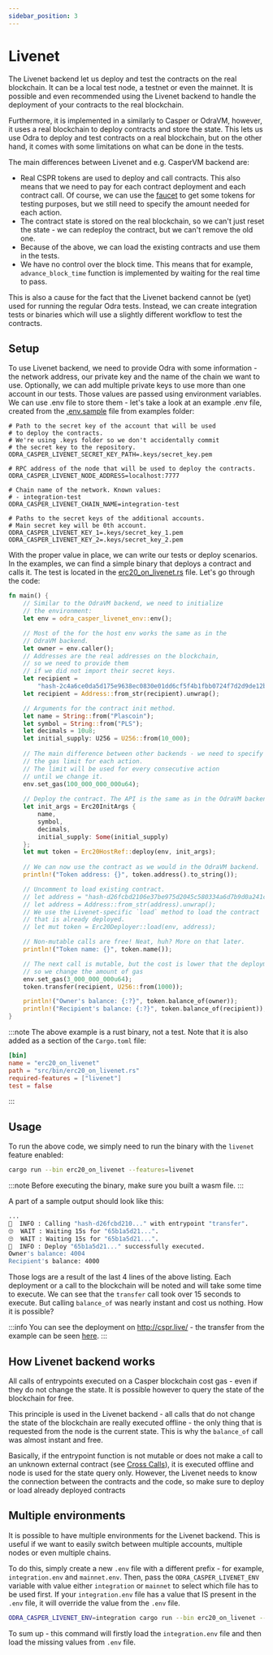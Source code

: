 ```yaml
---
sidebar_position: 3
---
```


# Livenet

The Livenet backend let us deploy and test the contracts on the real blockchain. It can be a local
test node, a testnet or even the mainnet. It is possible and even recommended using the Livenet backend
to handle the deployment of your contracts to the real blockchain.

Furthermore, it is implemented in a similarly to Casper or OdraVM,
however, it uses a real blockchain to deploy contracts and store the state.
This lets us use Odra to deploy and test contracts on a real blockchain, but
on the other hand, it comes with some limitations on what can be done in the tests.

The main differences between Livenet and e.g. CasperVM backend are:
- Real CSPR tokens are used to deploy and call contracts. This also means that we need to
pay for each contract deployment and each contract call. Of course, we can use the [faucet](https://testnet.cspr.live/tools/faucet)
to get some tokens for testing purposes, but we still need to specify the amount needed
for each action.
- The contract state is stored on the real blockchain, so we can't just reset the state - 
we can redeploy the contract, but we can't remove the old one.
- Because of the above, we can load the existing contracts and use them in the tests.
- We have no control over the block time. This means that for example, `advance_block_time` function
is implemented by waiting for the real time to pass.

This is also a cause for the fact that the Livenet backend cannot be (yet) used for running
the regular Odra tests. Instead, we can create integration tests or binaries which will
use a slightly different workflow to test the contracts.

## Setup

To use Livenet backend, we need to provide Odra with some information - the network address, our private
key and the name of the chain we want to use. Optionally, we can add multiple private keys to use
more than one account in our tests. Those values are passed using environment variables. We can use .env
file to store them - let's take a look at an example .env file, created from the [.env.sample] file from
examples folder:

```env
# Path to the secret key of the account that will be used
# to deploy the contracts.
# We're using .keys folder so we don't accidentally commit
# the secret key to the repository.
ODRA_CASPER_LIVENET_SECRET_KEY_PATH=.keys/secret_key.pem

# RPC address of the node that will be used to deploy the contracts.
ODRA_CASPER_LIVENET_NODE_ADDRESS=localhost:7777

# Chain name of the network. Known values:
# - integration-test
ODRA_CASPER_LIVENET_CHAIN_NAME=integration-test

# Paths to the secret keys of the additional accounts.
# Main secret key will be 0th account.
ODRA_CASPER_LIVENET_KEY_1=.keys/secret_key_1.pem
ODRA_CASPER_LIVENET_KEY_2=.keys/secret_key_2.pem
```

With the proper value in place, we can write our tests or deploy scenarios. In the examples, we can find
a simple binary that deploys a contract and calls it. The test is located in the [erc20_on_livenet.rs] file.
Let's go through the code:

```rust
fn main() {
    // Similar to the OdraVM backend, we need to initialize
    // the environment:
    let env = odra_casper_livenet_env::env();

    // Most of the for the host env works the same as in the
    // OdraVM backend.
    let owner = env.caller();
    // Addresses are the real addresses on the blockchain,
    // so we need to provide them
    // if we did not import their secret keys.
    let recipient = 
        "hash-2c4a6ce0da5d175e9638ec0830e01dd6cf5f4b1fbb0724f7d2d9de12b1e0f840";
    let recipient = Address::from_str(recipient).unwrap();

    // Arguments for the contract init method.
    let name = String::from("Plascoin");
    let symbol = String::from("PLS");
    let decimals = 10u8;
    let initial_supply: U256 = U256::from(10_000);
    
    // The main difference between other backends - we need to specify
    // the gas limit for each action.
    // The limit will be used for every consecutive action
    // until we change it.
    env.set_gas(100_000_000_000u64);
    
    // Deploy the contract. The API is the same as in the OdraVM backend.
    let init_args = Erc20InitArgs {
        name,
        symbol,
        decimals,
        initial_supply: Some(initial_supply)
    };
    let mut token = Erc20HostRef::deploy(env, init_args);
    
    // We can now use the contract as we would in the OdraVM backend.
    println!("Token address: {}", token.address().to_string());

    // Uncomment to load existing contract.
    // let address = "hash-d26fcbd2106e37be975d2045c580334a6d7b9d0a241c2358a4db970dfd516945";
    // let address = Address::from_str(address).unwrap();
    // We use the Livenet-specific `load` method to load the contract
    // that is already deployed.
    // let mut token = Erc20Deployer::load(env, address);

    // Non-mutable calls are free! Neat, huh? More on that later.
    println!("Token name: {}", token.name());

    // The next call is mutable, but the cost is lower that the deployment,
    // so we change the amount of gas
    env.set_gas(3_000_000_000u64);
    token.transfer(recipient, U256::from(1000));

    println!("Owner's balance: {:?}", token.balance_of(owner));
    println!("Recipient's balance: {:?}", token.balance_of(recipient));
}
```

:::note
The above example is a rust binary, not a test. Note that it is also added as a section of the
`Cargo.toml` file:
```toml
[bin]
name = "erc20_on_livenet"
path = "src/bin/erc20_on_livenet.rs"
required-features = ["livenet"]
test = false
```
:::

## Usage

To run the above code, we simply need to run the binary with the `livenet` feature enabled:

```bash
cargo run --bin erc20_on_livenet --features=livenet
```

:::note
Before executing the binary, make sure you built a wasm file.
:::

A part of a sample output should look like this:

```bash
...
💁  INFO : Calling "hash-d26fcbd210..." with entrypoint "transfer".
🙄  WAIT : Waiting 15s for "65b1a5d21...".
🙄  WAIT : Waiting 15s for "65b1a5d21...".
💁  INFO : Deploy "65b1a5d21..." successfully executed.
Owner's balance: 4004
Recipient's balance: 4000
```
Those logs are a result of the last 4 lines of the above listing.
Each deployment or a call to the blockchain will be noted and will take some time to execute.
We can see that the `transfer` call took over 15 seconds to execute. But calling `balance_of` was nearly instant
and cost us nothing. How it is possible?

:::info
You can see the deployment on http://cspr.live/ - the transfer from the example
can be seen [here](https://integration.cspr.live/deploy/65b1a5d21174a62c675f89683aba995c453b942c705b404a1f8bbf6f0f6de32a).
:::

## How Livenet backend works
All calls of entrypoints executed on a Casper blockchain cost gas - even if they do not change the state.
It is possible however to query the state of the blockchain for free.

This principle is used in the Livenet backend - all calls that do not change the state of the blockchain are really executed offline - the only thing that is requested from the
node is the current state. This is why the `balance_of` call was almost instant and free.

Basically, if the entrypoint function is not mutable or does not make a call to an unknown external contract
(see [Cross Calls](../basics/10-cross-calls.md)), it is executed offline and
node is used for the state query only. However, the Livenet needs to know the connection between the contracts
and the code, so make sure to deploy or load already deployed contracts

## Multiple environments

It is possible to have multiple environments for the Livenet backend. This is useful if we want to easily switch between multiple accounts,
multiple nodes or even multiple chains.

To do this, simply create a new `.env` file with a different prefix - for example, `integration.env` and `mainnet.env`.
Then, pass the `ODRA_CASPER_LIVENET_ENV` variable with value either `integration` or `mainnet` to select which file
has to be used first. If your `integration.env` file has a value that IS present in the `.env` file, it will
override the value from the `.env` file.

```bash
ODRA_CASPER_LIVENET_ENV=integration cargo run --bin erc20_on_livenet --features=livenet
```

To sum up - this command will firstly load the `integration.env` file and then load the missing values from `.env` file.

[.env.sample]: https://github.com/odradev/odra/blob/release/1.0.0/examples/.env.sample
[erc20_on_livenet.rs]: https://github.com/odradev/odra/blob/release/1.0.0/examples/bin/erc20_on_livenet.rs
